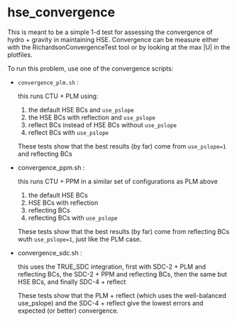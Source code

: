 # hse_convergence

This is meant to be a simple 1-d test for assessing the convergence of
hydro + gravity in maintaining HSE.  Convergence can be measure either
with the RichardsonConvergenceTest tool or by looking at the max |U|
in the plotfiles.

To run this problem, use one of the convergence scripts:

  * `convergence_plm.sh` :

    this runs CTU + PLM using:
    1. the default HSE BCs and `use_pslope`
    2. the HSE BCs with reflection and `use_pslope`
    3. reflect BCs instead of HSE BCs without `use_pslope`
    4. reflect BCs with `use_pslope`

    These tests show that the best results (by far) come from
    `use_pslope=1` and reflecting BCs

  * convergence_ppm.sh :

    this runs CTU + PPM in a similar set of configurations as PLM above
    1. the default HSE BCs
    2. HSE BCs with reflection
    3. reflecting BCs
    4. reflecting BCs with `use_pslope`

    These tests show that the best results (by far) come from
    reflecting BCs wuth `use_pslope=1`, just like the PLM case.

  * convergence_sdc.sh :

    this uses the TRUE_SDC integration, first with SDC-2 + PLM and
    reflecting BCs, the SDC-2 + PPM and reflecting BCs, then the same
    but HSE BCs, and finally SDC-4 + reflect

    These tests show that the PLM + reflect (which uses the
    well-balanced use_pslope) and the SDC-4 + reflect give the lowest
    errors and expected (or better) convergence.

